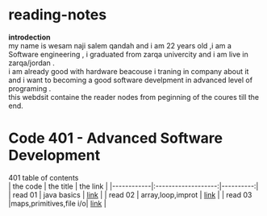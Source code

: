 # reading-notes
**introdection**<br />
my  name is wesam naji salem qandah and i am 22 years old ,i am a Software engineering , i graduated from zarqa  univercity and i am live in zarqa/jordan .<br />
i am already good with hardware beacouse i traning in company about it and i want to becoming a good software develpment in advanced level of programing .<br />
this webdsit containe  the reader nodes from peginning of the coures till the end.<br />
# Code 401 - Advanced Software Development<br />
401 table of contents<br />
| the code   |      the title      |  the link |
|------------|:-------------------:|----------:|
| read 01    |    java basics      |  [link](https://wesam1999.github.io/reading-notes/401-read01)   |
| read 02    |  array,loop,improt  |   [link](https://wesam1999.github.io/reading-notes/401-read02.)    |
| read 03    |maps,primitives,file i/o|   [link](https://wesam1999.github.io/reading-notes/)   |
